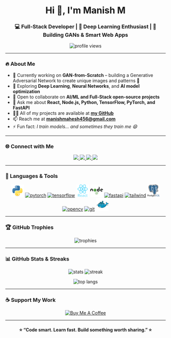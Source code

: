 <h1 align="center">Hi 👋, I'm Manish M</h1>
<h3 align="center">💻 Full-Stack Developer | 🤖 Deep Learning Enthusiast | 🧠 Building GANs & Smart Web Apps</h3>

<p align="center">
  <img src="https://komarev.com/ghpvc/?username=manishrao0312&label=Profile%20views&color=0e75b6&style=flat" alt="profile views" />
</p>

---

### 🔥 About Me
- 🔭 Currently working on **GAN-from-Scratch** – building a Generative Adversarial Network to create unique images and patterns 🧩  
- 🌱 Exploring **Deep Learning**, **Neural Networks**, and **AI model optimization**  
- 👯 Open to collaborate on **AI/ML and Full-Stack open-source projects**  
- 💬 Ask me about **React, Node.js, Python, TensorFlow, PyTorch, and FastAPI**  
- 👨‍💻 All of my projects are available at [**my GitHub**](https://github.com/manishrao0312)  
- 📫 Reach me at **manishmahesh456@gmail.com**  
- ⚡ Fun fact: *I train models… and sometimes they train me 😄*

---

### 🌐 Connect with Me
<p align="center">
  <a href="https://linkedin.com/in/manish-m" target="_blank">
    <img src="https://img.shields.io/badge/LinkedIn-0077B5?style=for-the-badge&logo=linkedin&logoColor=white" />
  </a>
  <a href="https://leetcode.com/manish_m_03" target="_blank">
    <img src="https://img.shields.io/badge/LeetCode-FFA116?style=for-the-badge&logo=leetcode&logoColor=black" />
  </a>
  <a href="mailto:manishmahesh456@gmail.com">
    <img src="https://img.shields.io/badge/Email-D14836?style=for-the-badge&logo=gmail&logoColor=white" />
  </a>
  <a href="https://www.buymeacoffee.com/manishrao">
    <img src="https://img.shields.io/badge/Buy%20Me%20A%20Coffee-FFDD00?style=for-the-badge&logo=buy-me-a-coffee&logoColor=black" />
  </a>
</p>

---

### 🧠 Languages & Tools
<p align="center">
  <a href="https://www.python.org"><img src="https://raw.githubusercontent.com/devicons/devicon/master/icons/python/python-original.svg" alt="python" width="40"/></a>
  <a href="https://pytorch.org/"><img src="https://www.vectorlogo.zone/logos/pytorch/pytorch-icon.svg" alt="pytorch" width="40"/></a>
  <a href="https://www.tensorflow.org"><img src="https://www.vectorlogo.zone/logos/tensorflow/tensorflow-icon.svg" alt="tensorflow" width="40"/></a>
  <a href="https://reactjs.org/"><img src="https://raw.githubusercontent.com/devicons/devicon/master/icons/react/react-original-wordmark.svg" alt="react" width="40"/></a>
  <a href="https://nodejs.org/"><img src="https://raw.githubusercontent.com/devicons/devicon/master/icons/nodejs/nodejs-original-wordmark.svg" alt="nodejs" width="40"/></a>
  <a href="https://fastapi.tiangolo.com/"><img src="https://cdn.worldvectorlogo.com/logos/fastapi.svg" alt="fastapi" width="40"/></a>
  <a href="https://tailwindcss.com/"><img src="https://www.vectorlogo.zone/logos/tailwindcss/tailwindcss-icon.svg" alt="tailwind" width="40"/></a>
  <a href="https://www.postgresql.org"><img src="https://raw.githubusercontent.com/devicons/devicon/master/icons/postgresql/postgresql-original-wordmark.svg" alt="postgresql" width="40"/></a>
  <a href="https://opencv.org/"><img src="https://www.vectorlogo.zone/logos/opencv/opencv-icon.svg" alt="opencv" width="40"/></a>
  <a href="https://git-scm.com/"><img src="https://www.vectorlogo.zone/logos/git-scm/git-scm-icon.svg" alt="git" width="40"/></a>
  <a href="https://docker.com/"><img src="https://raw.githubusercontent.com/devicons/devicon/master/icons/docker/docker-original.svg" alt="docker" width="40"/></a>
</p>

---

### 🏆 GitHub Trophies
<p align="center">
  <img src="https://github-profile-trophy.vercel.app/?username=manishrao0312&theme=onedark&no-frame=true&margin-w=10" alt="trophies"/>
</p>

---

### 📊 GitHub Stats & Streaks
<p align="center">
  <img src="https://github-readme-stats.vercel.app/api?username=manishrao0312&show_icons=true&theme=tokyonight" alt="stats" width="48%" />
  <img src="https://github-readme-streak-stats.herokuapp.com/?user=manishrao0312&theme=tokyonight" alt="streak" width="48%" />
</p>

<p align="center">
  <img src="https://github-readme-stats.vercel.app/api/top-langs/?username=manishrao0312&layout=compact&theme=tokyonight" alt="top langs" width="45%"/>
</p>

---

### ☕ Support My Work
<p align="center">
  <a href="https://www.buymeacoffee.com/manishrao" target="_blank">
    <img src="https://cdn.buymeacoffee.com/buttons/v2/default-yellow.png" height="50" width="210" alt="Buy Me A Coffee" />
  </a>
</p>

---

<h4 align="center">⭐ “Code smart. Learn fast. Build something worth sharing.” ⭐</h4>
